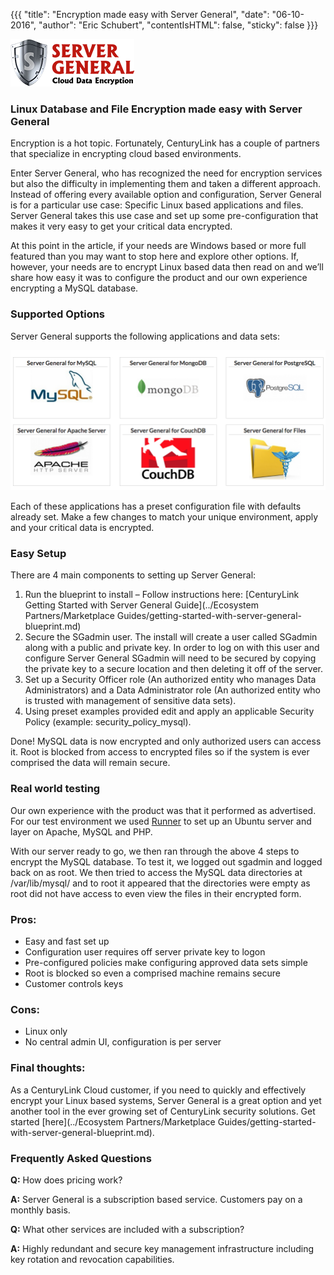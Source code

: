 {{{
"title": "Encryption made easy with Server General",
"date": "06-10-2016",
"author": "Eric Schubert",
"contentIsHTML": false,
"sticky": false
}}}

![Server General logo](../images/sglogo.png)

### Linux Database and File Encryption made easy with Server General

Encryption is a hot topic. Fortunately, CenturyLink has a couple of partners that specialize in encrypting cloud based environments.

Enter Server General, who has recognized the need for encryption services but also the difficulty in implementing them and taken a different approach. Instead of offering every available option and configuration, Server General is for a particular use case: Specific Linux based applications and files. Server General takes this use case and set up some pre-configuration that makes it very easy to get your critical data encrypted.

At this point in the article, if your needs are Windows based or more full featured than you may want to stop here and explore other options. If, however, your needs are to encrypt Linux based data then read on and we’ll share how easy it was to configure the product and our own experience encrypting a MySQL database.


### Supported Options
Server General supports the following applications and data sets:

![Server General Supported Applications](../images/sgdbs.png)

Each of these applications has a preset configuration file with defaults already set. Make a few changes to match your unique environment, apply and your critical data is encrypted.


### Easy Setup


There are 4 main components to setting up Server General:

1.	Run the blueprint to install – Follow instructions here: [CenturyLink Getting Started with Server General Guide](../Ecosystem Partners/Marketplace Guides/getting-started-with-server-general-blueprint.md)
2.	Secure the SGadmin user. The install will create a user called SGadmin along with a public and private key. In order to log on with this user and configure Server General SGadmin will need to be secured by copying the private key to a secure location and then deleting it off of the server.
3.	Set up a Security Officer role (An authorized entity who manages Data Administrators) and a Data Administrator role (An authorized entity who is trusted with management of sensitive data sets).
4.	Using preset examples provided edit and apply an applicable Security Policy (example: security_policy_mysql).

Done! MySQL data is now encrypted and only authorized users can access it. Root is blocked from access to encrypted files so if the system is ever comprised the data will remain secure.



### Real world testing

Our own experience with the product was that it performed as advertised. For our test environment we used [Runner](../Runner/getting-started-with-runner.md) to set up an Ubuntu server and layer on Apache, MySQL and PHP.

With our server ready to go, we then ran through the above 4 steps to encrypt the MySQL database. To test it, we logged out sgadmin and logged back on as root. We then tried to access the MySQL data directories at /var/lib/mysql/ and to root it appeared that the directories were empty as root did not have access to even view the files in their encrypted form.



### Pros:
* Easy and fast set up
* Configuration user requires off server private key to logon
* Pre-configured policies make configuring approved data sets simple
* Root is blocked so even a comprised machine remains secure
* Customer controls keys

### Cons:
* Linux only
* No central admin UI, configuration is per server

### Final thoughts:
As a CenturyLink Cloud customer, if you need to quickly and effectively encrypt your Linux based systems, Server General is a great option and yet another tool in the ever growing set of CenturyLink security solutions. Get started [here](../Ecosystem Partners/Marketplace Guides/getting-started-with-server-general-blueprint.md).


### Frequently Asked Questions

**Q:** How does pricing work?

**A:** Server General is a subscription based service. Customers pay on a monthly basis.


**Q:** What other services are included with a subscription?

**A:** Highly redundant and secure key management infrastructure including key rotation and revocation capabilities.
